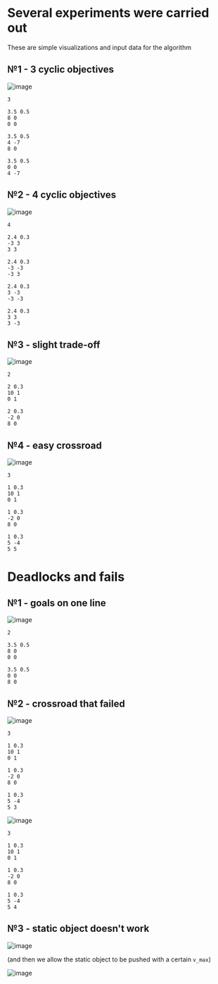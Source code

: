 # Several experiments were carried out

These are simple visualizations and input data for the algorithm

## №1 - 3 cyclic objectives

![image](https://user-images.githubusercontent.com/90105119/165098731-ab44487b-56dc-4066-a0d3-16cc0249f90b.png)

    3

    3.5 0.5
    8 0
    0 0

    3.5 0.5
    4 -7
    8 0

    3.5 0.5
    0 0
    4 -7
    
## №2 - 4 cyclic objectives

![image](https://user-images.githubusercontent.com/90105119/165099105-d92fa4ed-b5eb-455e-9fd2-a18636aae144.png)


    4

    2.4 0.3
    -3 3
    3 3

    2.4 0.3
    -3 -3
    -3 3

    2.4 0.3
    3 -3
    -3 -3

    2.4 0.3
    3 3
    3 -3
    
 
## №3 - slight trade-off 

![image](https://user-images.githubusercontent.com/90105119/165101127-82ace10e-c983-4ada-b70e-f080577f13df.png)

    2

    2 0.3
    10 1
    0 1

    2 0.3
    -2 0
    8 0
    
## №4 - easy crossroad

![image](https://user-images.githubusercontent.com/90105119/165101308-163ac6ac-5fb9-4483-a62f-1372c555ebe5.png)

    3

    1 0.3
    10 1
    0 1

    1 0.3
    -2 0
    8 0

    1 0.3
    5 -4
    5 5
    
# Deadlocks and fails

## №1 - goals on one line

![image](https://user-images.githubusercontent.com/90105119/165101787-fd531777-8e85-4236-8d85-cf7c19dbfd19.png)

    2

    3.5 0.5
    8 0
    0 0

    3.5 0.5
    0 0
    8 0
    
## №2 - crossroad that failed

![image](https://user-images.githubusercontent.com/90105119/165102021-1360a0f6-88f9-41f3-ac19-3e649fa21362.png)

    3

    1 0.3
    10 1
    0 1

    1 0.3
    -2 0
    8 0

    1 0.3
    5 -4
    5 3

![image](https://user-images.githubusercontent.com/90105119/165102060-290b18a9-97c9-46b3-87dc-09f697648786.png)

    3

    1 0.3
    10 1
    0 1

    1 0.3
    -2 0
    8 0

    1 0.3
    5 -4
    5 4

## №3 - static object doesn't work 

![image](https://user-images.githubusercontent.com/90105119/165102391-4af34a46-3f91-45f6-b11d-4c6507e3d7a3.png)

(and then we allow the static object to be pushed with a certain `v_max`)

![image](https://user-images.githubusercontent.com/90105119/165102590-e3532f47-bae7-4584-9fcb-316803ce909a.png)
